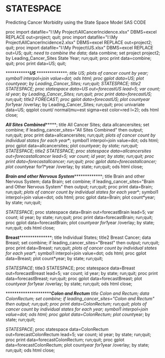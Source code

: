 # STATESPACE
Predicting Cancer Morbidity using the State Space Model
SAS CODE


proc import
datafile="I:\My Project\AllCancerIncidence.xlsx"
DBMS=excel REPLACE
out=project;
quit;
proc import
datafile="I:\My Project\AllCancerIncidence2.xlsx"
DBMS=excel REPLACE
out=project2;
quit;
proc import
datafile="I:\My Project\US.xlsx"
DBMS=excel REPLACE
out=US;
quit;
*need to combine the data*;
data combine;
set project project2;
by Leading_Cancer_Sites State Year;
run;quit;
proc print data=combine;
quit;
proc print data=US;
quit;


**********************************************US***********************************
******************;
title US;
*plots of cancer count by year**;
symbol1 interpol=join
value=dot;
ods html;
proc gplot data=US;
plot count*year;
by Leading_Cancer_Sites;
run;quit;
*STATESPACE*;
title2 STATESPACE;
proc statespace data=US out=forecastUS lead=5;
var count;
id year;
by Leading_Cancer_Sites;
run;quit;
proc print data=forecastUS;
run;quit;
title2 FORECAST;
proc gplot data=forecastUS;
plot count*year for1*year /overlay;
by Leading_Cancer_Sites;
run;quit;
proc univariate data=US;
qqplot count/ normal(mu=est sigma=est color=red l=2);
ods html close;


*************************************All Sites
Combined******************************************;
title All Cancer Sites;
data allcancersites;
set combine;
if leading_cancer_sites="All Sites Combined" then output;
run;quit;
proc print data=allcancersites;
run;quit;
*plots of cancer count by individual states for each year**;
symbol1 interpol=join
value=dot;
ods html;
proc gplot data=allcancersites;
plot count*year;
by state;
run;quit;
*STATESPACE*;
title2 STATESPACE;
proc statespace data=allcancersites out=forecastallcancer lead=5;
var count;
id year;
by state;
run;quit;
proc print data=forecastallcancer;
run;quit;
proc gplot data=forecastallcancer;
plot count*year for1*year /overlay;
by state;
run;quit;
ods html close;


*****************************Brain and other Nervous
System******************************************;
title Brain and other Nervous System;
data Brain;
set combine;
if leading_cancer_sites="Brain and Other Nervous System" then output;
run;quit;
proc print data=Brain;
run;quit;
*plots of cancer count by individual states for each year**;
symbol1 interpol=join
value=dot;
ods html;
proc gplot data=Brain;
plot count*year;
by state;
run;quit;


*STATESPACE*;
proc statespace data=Brain out=forecastBrain lead=5;
var count;
id year;
by state;
run;quit;
proc print data=forecastBrain;
run;quit;
proc gplot data=forecastBrain;
plot count*year for1*year /overlay;
by state;
run;quit;
ods html close;


****************************Breast*******************************************;
title Individual States;
title2 Breast Cancer;
data Breast;
set combine;
if leading_cancer_sites="Breast" then output;
run;quit;
proc print data=Breast;
run;quit;
*plots of cancer count by individual states for each year**;
symbol1 interpol=join
value=dot;
ods html;
proc gplot data=Breast;
plot count*year;
by state;
run;quit;


*STATESPACE*;
title3 STATESPACE;
proc statespace data=Breast out=forecastBreast lead=5;
var count;
id year;
by state;
run;quit;
proc print data=forecastBreast;
run;quit;
proc gplot data=forecastBreast;
plot count*year for1*year /overlay;
by state;
run;quit;
ods html close;

**********************************Colon and
Rectum***********
title Colon and Rectum;
data ColonRectum;
set combine;
if leading_cancer_sites="Colon and Rectum" then output;
run;quit;
proc print data=ColonRectum;
run;quit;
*plots of cancer count by individual states for each year**;
symbol1 interpol=join
value=dot;
ods html;
proc gplot data=ColonRectum;
plot count*year;
by state;
run;quit;


*STATESPACE*;
proc statespace data=ColonRectum out=forecastColonRectum lead=5;
var count;
id year;
by state;
run;quit;
proc print data=forecastColonRectum;
run;quit;
proc gplot data=forecastColonRectum;
plot count*year for1*year /overlay;
by state;
run;quit;
ods html close;
